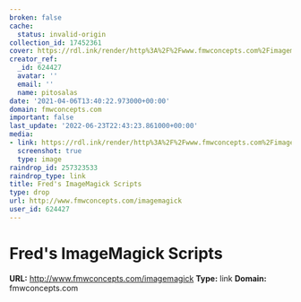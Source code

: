 ```yaml
---
broken: false
cache:
  status: invalid-origin
collection_id: 17452361
cover: https://rdl.ink/render/http%3A%2F%2Fwww.fmwconcepts.com%2Fimagemagick
creator_ref:
  _id: 624427
  avatar: ''
  email: ''
  name: pitosalas
date: '2021-04-06T13:40:22.973000+00:00'
domain: fmwconcepts.com
important: false
last_update: '2022-06-23T22:43:23.861000+00:00'
media:
- link: https://rdl.ink/render/http%3A%2F%2Fwww.fmwconcepts.com%2Fimagemagick
  screenshot: true
  type: image
raindrop_id: 257323533
raindrop_type: link
title: Fred's ImageMagick Scripts
type: drop
url: http://www.fmwconcepts.com/imagemagick
user_id: 624427
---
```


# Fred's ImageMagick Scripts

**URL:** http://www.fmwconcepts.com/imagemagick
**Type:** link
**Domain:** fmwconcepts.com
